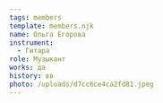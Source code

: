 ```yaml
---
tags: members
template: members.njk
name: Ольга Егорова
instrument:
  - Гитара
role: Музыкант
works: да
history: вв
photo: /uploads/d7cc6ce4ca2fd81.jpeg
---
```

